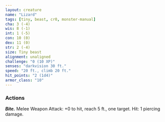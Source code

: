 ```yaml
---
layout: creature
name: "Lizard"
tags: [tiny, beast, cr0, monster-manual]
cha: 3 (-4)
wis: 8 (-1)
int: 1 (-5)
con: 10 (0)
dex: 11 (0)
str: 2 (-4)
size: Tiny beast
alignment: unaligned
challenge: "0 (10 XP)"
senses: "darkvision 30 ft."
speed: "20 ft., climb 20 ft."
hit_points: "2 (1d4)"
armor_class: "10"
---
```


### Actions

***Bite.*** Melee Weapon Attack: +0 to hit, reach 5 ft., one target. Hit: 1 piercing damage.
